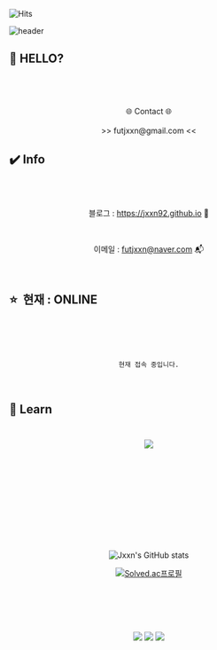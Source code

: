 <!--방문자 수-->

![Hits](https://hits.seeyoufarm.com/api/count/incr/badge.svg?url=https%3A%2F%2Fgithub.com%2Fjxxn92&count_bg=%23CB3F7C&title_bg=%23555555&icon=smugmug.svg&icon_color=%23CB3F7C&title=Visitors&edge_flat=false)

![header](https://capsule-render.vercel.app/api?type=waving&color=gradient&height=350&section=header&text=Jxxn's%20GitHub%20&fontAlign=50&fontAlignY=40&desc=Welcome%20&descAlign=75&descAlignY=50&animation=twinkling&fontSize=70)

## 👻 HELLO? <br><br>

<br>
<div align="center">
    <p>
        🌐 Contact 🌐
        <br>
        <br>
        >> futjxxn@gmail.com <<
</p>

</div>

## ✔️ Info

<div align="center">

<br>
<br>

블로그 : <https://jxxn92.github.io> 🤡

<br>

이메일 : <futjxxn@naver.com> 📬

<br>

</div>

## ⭐&nbsp; 현재 : ONLINE <br><br>

<br>

<div align="center">

```

현재 접속 중입니다.

```

</div>

<br>

## 📗 Learn <br><br>

<div align="center">

<img src = "https://img.shields.io/badge/-C-black?style=flat&logo=c%2B%2B" style="height : auto; margin-left : 2px; margin-right : 2px;"/>

<br>

</div>

<div align="center">

<br>
<br>
<br>
<br>
<br>
<br>
<br>
<br>
<br>
<br>

![Jxxn's GitHub stats](https://github-readme-stats.vercel.app/api?username=jxxn92&show_icons=true&theme=noctis_minimus)

<!--
![Top Langs](https://github-readme-stats.vercel.app/api/top-langs/?username=jxxn92&layout=compact)
-->

[![Solved.ac프로필](http://mazassumnida.wtf/api/v2/generate_badge?boj=jxxn)](https://solved.ac/jxxn)

<br>
<br>
<br>
<br>

<p>  
    <a href="https://jxxn92.github.io/" target="_blank"><img src="https://img.shields.io/badge/BLOG-CB3F7C?style=flat&logo=Ameba&logoColor=white"/></a>
    <a href="https://jxxn92.github.io/" target="_blank"><img src="https://img.shields.io/badge/BLOG-CB3F7C?style=flat&logo=Ameba&logoColor=white"/></a>
    <a href="https://jxxn92.github.io/" target="_blank"><img src="https://img.shields.io/badge/BLOG-CB3F7C?style=flat&logo=Ameba&logoColor=white"/></a>

</p>
</div>
